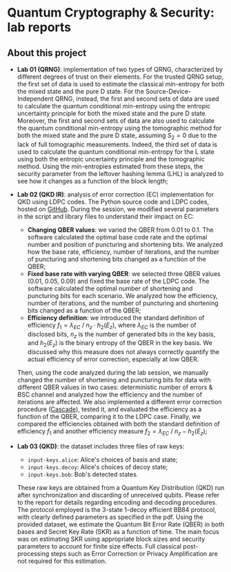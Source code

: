 # Quantum Cryptography & Security: lab reports

## About this project

* **Lab 01 (QRNG)**: implementation of two types of QRNG, characterized by different degrees of trust on their elements. For the trusted QRNG setup, the first set of data is used to estimate the classical min-entropy for both the mixed state and the pure D state. For the Source-Device-Independent QRNG, instead, the first and second sets of data are used to calculate the quantum conditional min-entropy using the entropic uncertainty principle for both the mixed state and the pure D state. Moreover, the first and second sets of data are also used to calculate the quantum conditional min-entropy using the tomographic method for both the mixed state and the pure D state, assuming $S_{2}=0$ due to the lack of full tomographic measurements. Indeed, the third set of data is used to calculate the quantum conditional min-entropy for the L state using both the entropic uncertainty principle and the tomographic method. Using the min-entropies estimated from these steps, the security parameter from the leftover hashing lemma (LHL) is analyzed to see how it changes as a function of the block length;
  
* **Lab 02 (QKD IR)**: analysis of error correction (EC) implementation for QKD using LDPC codes. The Python source code and LDPC codes, hosted on [GitHub](https://github.com/marcoavesani/QKD_LDPC_python). During the session, we modified several parameters in the script and library files to understand their impact on EC:
  * **Changing QBER values**: we varied the QBER from 0.01 to 0.1. The software calculated the optimal base code rate and the optimal number and position of puncturing and shortening bits. We analyzed how the base rate, efficiency, number of iterations, and the number of puncturing and shortening bits changed as a function of the QBER;
  * **Fixed base rate with varying QBER**: we selected three QBER values (0.01, 0.05, 0.09) and fixed the base rate of the LDPC code. The software calculated the optimal number of shortening and puncturing bits for each scenario. We analyzed how the efficiency, number of iterations, and the number of puncturing and shortening bits changed as a function of the QBER;
  * **Efficiency definition**: we introduced the standard definition of efficiency $f_1 = \lambda_{EC} \ / \ n_z \cdot h_2(E_z)$, where $\lambda_{EC}$ is the number of disclosed bits, $n_z$ is the number of generated bits in the key basis, and $h_2(E_z)$ is the binary entropy of the QBER in the key basis. We discussed why this measure does not always correctly quantify the actual efficiency of error correction, especially at low QBER.

  Then, using the code analyzed during the lab session, we manually changed the number of shortening and puncturing bits for data with different QBER values in two cases: deterministic number of   errors & BSC channel and analyzed how the efficiency and the number of iterations are affected. We also implemented a different error correction procedure ([Cascade](https://link.springer.com/content/pdf/10.1007/3-540-48285-7_35.pdf)), tested it, and evaluated the efficiency as a function of the QBER, comparing it to the LDPC case. Finally, we compared the efficiencies obtained with both the standard definition of efficiency $f_1$ and another efficiency measure $f_2 = \lambda_{EC} \ / \ n_z - h_2(E_z)$;

* **Lab 03 (QKD)**: the dataset includes three files of raw keys:
  - `input-keys.alice`: Alice's choices of basis and state;
  - `input-keys.decoy`: Alice's choices of decoy state;
  - `input-keys.bob`: Bob's detected states.

  These raw keys are obtained from a Quantum Key Distribution (QKD) run after synchronization and discarding of unreceived qubits. Please refer to the report for details regarding encoding and decoding procedures. The protocol employed is the 3-state 1-decoy efficient BB84 protocol, with clearly defined parameters as specified in the pdf. Using the provided dataset, we estimate the Quantum Bit Error Rate (QBER) in both bases and Secret Key Rate (SKR) as a function of time. The main focus was on estimating SKR using appropriate block sizes and security parameters to account for finite size effects. Full classical post-processing steps such as Error Correction or Privacy Amplification are not required for this estimation.
